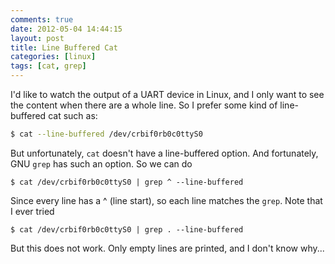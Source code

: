 ```yaml
---
comments: true
date: 2012-05-04 14:44:15
layout: post
title: Line Buffered Cat
categories: [linux]
tags: [cat, grep]
---
```


I'd like to watch the output of a UART device in Linux, and I only want to see
the content when there are a whole line. So I prefer some kind of line-buffered
cat such as:

<!-- more -->

``` bash
$ cat --line-buffered /dev/crbif0rb0c0ttyS0
```

But unfortunately, `cat` doesn't have a line-buffered option. And fortunately,
GNU `grep` has such an option. So we can do

```
$ cat /dev/crbif0rb0c0ttyS0 | grep ^ --line-buffered
```

Since every line has a ^ (line start), so each line matches the `grep`. Note
that I ever tried

```
$ cat /dev/crbif0rb0c0ttyS0 | grep . --line-buffered
```

But this does not work. Only empty lines are printed, and I don't know why...
